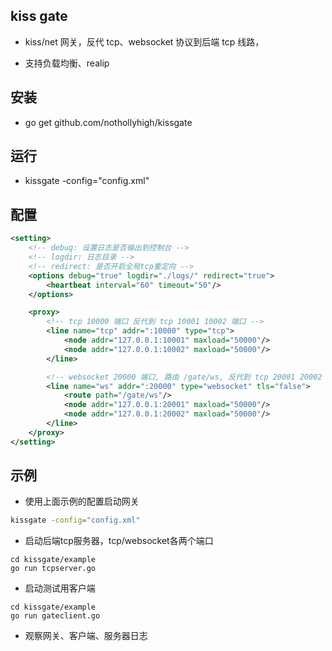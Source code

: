 ## kiss gate

- kiss/net 网关，反代 tcp、websocket 协议到后端 tcp 线路，

- 支持负载均衡、realip


## 安装

- go get github.com/nothollyhigh/kissgate


## 运行

- kissgate -config="config.xml"


## 配置

```xml
<setting>
    <!-- debug: 设置日志是否输出到控制台 -->
    <!-- logdir: 日志目录 -->
    <!-- redirect: 是否开启全局tcp重定向 -->
    <options debug="true" logdir="./logs/" redirect="true">
        <heartbeat interval="60" timeout="50"/>
    </options>

    <proxy>
        <!-- tcp 10000 端口 反代到 tcp 10001 10002 端口 -->
        <line name="tcp" addr=":10000" type="tcp">
            <node addr="127.0.0.1:10001" maxload="50000"/>
            <node addr="127.0.0.1:10002" maxload="50000"/>
        </line>

        <!-- websocket 20000 端口, 路由 /gate/ws, 反代到 tcp 20001 20002 端口 -->
        <line name="ws" addr=":20000" type="websocket" tls="false">
            <route path="/gate/ws"/>
            <node addr="127.0.0.1:20001" maxload="50000"/>
            <node addr="127.0.0.1:20002" maxload="50000"/>
        </line>
    </proxy>
</setting>
```


## 示例

-  使用上面示例的配置启动网关

```sh
kissgate -config="config.xml"
```

- 启动后端tcp服务器，tcp/websocket各两个端口

```
cd kissgate/example
go run tcpserver.go
```

- 启动测试用客户端

```
cd kissgate/example
go run gateclient.go
```

- 观察网关、客户端、服务器日志